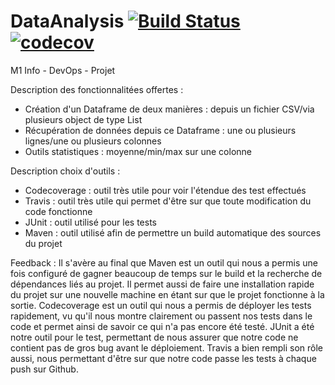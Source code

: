 # DataAnalysis [![Build Status](https://travis-ci.org/IQbrod/DataAnalysis.svg?branch=master)](https://travis-ci.org/IQbrod/DataAnalysis) [![codecov](https://codecov.io/gh/IQbrod/DataAnalysis/branch/master/graph/badge.svg)](https://codecov.io/gh/IQbrod/DataAnalysis)

M1 Info - DevOps - Projet

Description des fonctionnalitées offertes :
- Création d'un Dataframe de deux manières : depuis un fichier CSV/via plusieurs object de type List
- Récupération de données depuis ce Dataframe : une ou plusieurs lignes/une ou plusieurs colonnes
- Outils statistiques : moyenne/min/max sur une colonne

Description choix d'outils :
- Codecoverage : outil très utile pour voir l'étendue des test effectués
- Travis : outil très utile qui permet d'être sur que toute modification du code fonctionne
- JUnit : outil utilisé pour les tests
- Maven : outil utilisé afin de permettre un build automatique des sources du projet

Feedback :
Il s'avère au final que Maven est un outil qui nous a permis une fois configuré de gagner beaucoup de temps sur le build et la recherche de dépendances liés au projet. Il permet aussi de faire une installation rapide du projet sur une nouvelle machine en étant sur que le projet fonctionne à la sortie.
Codecoverage est un outil qui nous a permis de déployer les tests rapidement, vu qu'il nous montre clairement ou passent nos tests dans le code et permet ainsi de savoir ce qui n'a pas encore été testé.
JUnit a été notre outil pour le test, permettant de nous assurer que notre code ne contient pas de gros bug avant le déploiement.
Travis a bien rempli son rôle aussi, nous permettant d'être sur que notre code passe les tests à chaque push sur Github.
